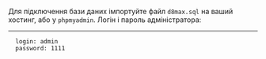 Для підключення бази даних імпортуйте файл `d8max.sql` на ваший хостинг, або у `phpmyadmin`.
Логін і пароль адміністратора:<br>
***
      login: admin
      password: 1111

